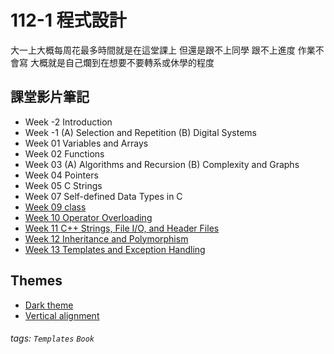 # 112-1 程式設計

大一上大概每周花最多時間就是在這堂課上
但還是跟不上同學 跟不上進度 作業不會寫 
大概就是自己爛到在想要不要轉系或休學的程度

課堂影片筆記
---
- Week -2 Introduction
- Week -1 (A) Selection and Repetition (B) Digital Systems
- Week 01 Variables and Arrays
- Week 02 Functions
- Week 03 (A) Algorithms and Recursion (B) Complexity and Graphs
- Week 04 Pointers
- Week 05 C Strings
- Week 07 Self-defined Data Types in C
- [Week 09 class](https://hackmd.io/@RuH9UULLRMuRo2iEsweIqA/HyNX0VAzp)
- [Week 10 Operator Overloading ](https://hackmd.io/@RuH9UULLRMuRo2iEsweIqA/rkHFTpHmp)
- [Week 11 C++ Strings, File I/O, and Header Files](https://hackmd.io/@RuH9UULLRMuRo2iEsweIqA/ByJEhUCXa)
- [Week 12 Inheritance and Polymorphism](https://hackmd.io/@RuH9UULLRMuRo2iEsweIqA/SJDlMvU4p)
- [Week 13 Templates and Exception Handling](https://hackmd.io/@RuH9UULLRMuRo2iEsweIqA/HkKirrMrp)

Themes
---
- [Dark theme](/theme-dark?both)
- [Vertical alignment](/theme-vertical-writing?both)

###### tags: `Templates` `Book`
